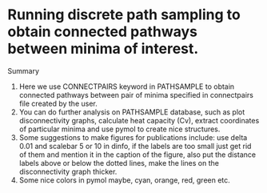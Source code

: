 # Running discrete path sampling to obtain connected pathways between minima of interest.

Summary
1. Here we use CONNECTPAIRS keyword in PATHSAMPLE to obtain connected pathways
between pair of minima specified in connectpairs file created by the user.
2. You can do further analysis on PATHSAMPLE database, such as plot
disconnectivity graphs, calculate heat capacity (Cv), extract coordinates
of particular minima and use pymol to create nice structures.
3. Some suggestions to make figures for publications include:
use delta 0.01 and scalebar 5 or 10 in dinfo, if the labels are too small just
get rid of them and mention it in the caption of the figure, also put
the distance labels above or below the dotted lines, make the lines on the
disconnectivity graph thicker.
4. Some nice colors in pymol maybe, cyan, orange, red, green etc.
